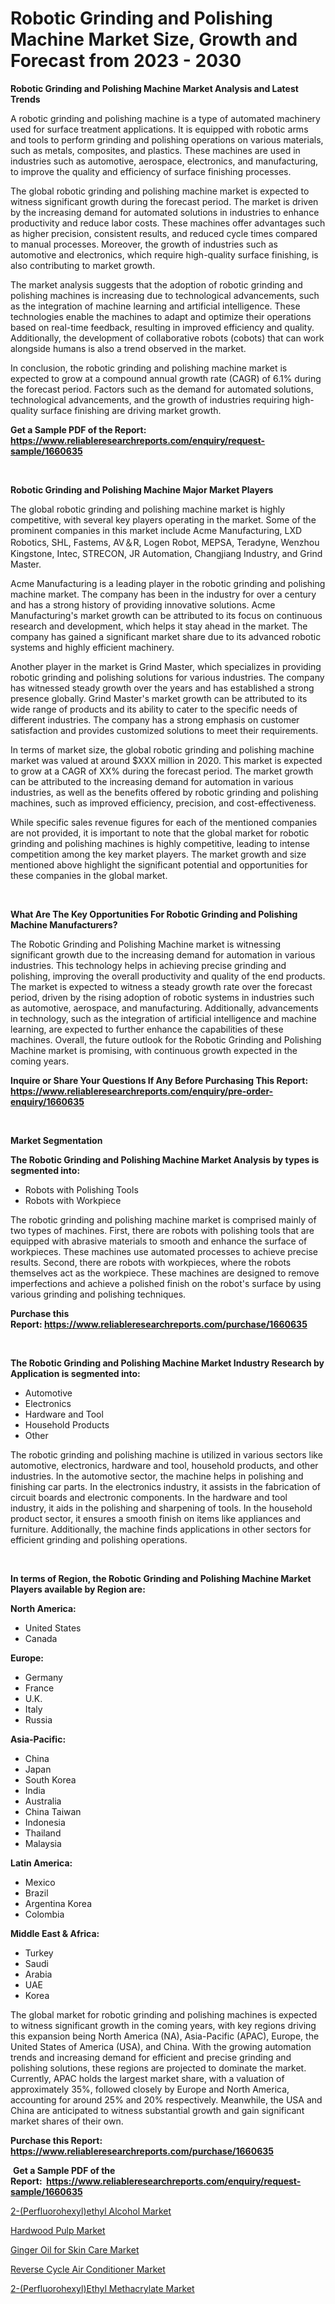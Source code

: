 <p><h1>Robotic Grinding and Polishing Machine Market Size, Growth and Forecast from 2023 - 2030</h1></p><p><strong>Robotic Grinding and Polishing Machine Market Analysis and Latest Trends</strong></p>
<p><p>A robotic grinding and polishing machine is a type of automated machinery used for surface treatment applications. It is equipped with robotic arms and tools to perform grinding and polishing operations on various materials, such as metals, composites, and plastics. These machines are used in industries such as automotive, aerospace, electronics, and manufacturing, to improve the quality and efficiency of surface finishing processes.</p><p>The global robotic grinding and polishing machine market is expected to witness significant growth during the forecast period. The market is driven by the increasing demand for automated solutions in industries to enhance productivity and reduce labor costs. These machines offer advantages such as higher precision, consistent results, and reduced cycle times compared to manual processes. Moreover, the growth of industries such as automotive and electronics, which require high-quality surface finishing, is also contributing to market growth.</p><p>The market analysis suggests that the adoption of robotic grinding and polishing machines is increasing due to technological advancements, such as the integration of machine learning and artificial intelligence. These technologies enable the machines to adapt and optimize their operations based on real-time feedback, resulting in improved efficiency and quality. Additionally, the development of collaborative robots (cobots) that can work alongside humans is also a trend observed in the market.</p><p>In conclusion, the robotic grinding and polishing machine market is expected to grow at a compound annual growth rate (CAGR) of 6.1% during the forecast period. Factors such as the demand for automated solutions, technological advancements, and the growth of industries requiring high-quality surface finishing are driving market growth.</p></p>
<p><strong>Get a Sample PDF of the Report:&nbsp; <a href="https://www.reliableresearchreports.com/enquiry/request-sample/1660635">https://www.reliableresearchreports.com/enquiry/request-sample/1660635</a></strong></p>
<p>&nbsp;</p>
<p><strong>Robotic Grinding and Polishing Machine Major Market Players</strong></p>
<p><p>The global robotic grinding and polishing machine market is highly competitive, with several key players operating in the market. Some of the prominent companies in this market include Acme Manufacturing, LXD Robotics, SHL, Fastems, AV＆R, Logen Robot, MEPSA, Teradyne, Wenzhou Kingstone, Intec, STRECON, JR Automation, Changjiang Industry, and Grind Master. </p><p>Acme Manufacturing is a leading player in the robotic grinding and polishing machine market. The company has been in the industry for over a century and has a strong history of providing innovative solutions. Acme Manufacturing's market growth can be attributed to its focus on continuous research and development, which helps it stay ahead in the market. The company has gained a significant market share due to its advanced robotic systems and highly efficient machinery. </p><p>Another player in the market is Grind Master, which specializes in providing robotic grinding and polishing solutions for various industries. The company has witnessed steady growth over the years and has established a strong presence globally. Grind Master's market growth can be attributed to its wide range of products and its ability to cater to the specific needs of different industries. The company has a strong emphasis on customer satisfaction and provides customized solutions to meet their requirements. </p><p>In terms of market size, the global robotic grinding and polishing machine market was valued at around $XXX million in 2020. This market is expected to grow at a CAGR of XX% during the forecast period. The market growth can be attributed to the increasing demand for automation in various industries, as well as the benefits offered by robotic grinding and polishing machines, such as improved efficiency, precision, and cost-effectiveness. </p><p>While specific sales revenue figures for each of the mentioned companies are not provided, it is important to note that the global market for robotic grinding and polishing machines is highly competitive, leading to intense competition among the key market players. The market growth and size mentioned above highlight the significant potential and opportunities for these companies in the global market.</p></p>
<p>&nbsp;</p>
<p><strong>What Are The Key Opportunities For Robotic Grinding and Polishing Machine Manufacturers?</strong></p>
<p><p>The Robotic Grinding and Polishing Machine market is witnessing significant growth due to the increasing demand for automation in various industries. This technology helps in achieving precise grinding and polishing, improving the overall productivity and quality of the end products. The market is expected to witness a steady growth rate over the forecast period, driven by the rising adoption of robotic systems in industries such as automotive, aerospace, and manufacturing. Additionally, advancements in technology, such as the integration of artificial intelligence and machine learning, are expected to further enhance the capabilities of these machines. Overall, the future outlook for the Robotic Grinding and Polishing Machine market is promising, with continuous growth expected in the coming years.</p></p>
<p><strong>Inquire or Share Your Questions If Any Before Purchasing This Report: <a href="https://www.reliableresearchreports.com/enquiry/pre-order-enquiry/1660635">https://www.reliableresearchreports.com/enquiry/pre-order-enquiry/1660635</a></strong></p>
<p>&nbsp;</p>
<p><strong>Market Segmentation</strong></p>
<p><strong>The Robotic Grinding and Polishing Machine Market Analysis by types is segmented into:</strong></p>
<p><ul><li>Robots with Polishing Tools</li><li>Robots with Workpiece</li></ul></p>
<p><p>The robotic grinding and polishing machine market is comprised mainly of two types of machines. First, there are robots with polishing tools that are equipped with abrasive materials to smooth and enhance the surface of workpieces. These machines use automated processes to achieve precise results. Second, there are robots with workpieces, where the robots themselves act as the workpiece. These machines are designed to remove imperfections and achieve a polished finish on the robot's surface by using various grinding and polishing techniques.</p></p>
<p><strong>Purchase this Report:&nbsp;<a href="https://www.reliableresearchreports.com/purchase/1660635">https://www.reliableresearchreports.com/purchase/1660635</a></strong></p>
<p>&nbsp;</p>
<p><strong>The Robotic Grinding and Polishing Machine Market Industry Research by Application is segmented into:</strong></p>
<p><ul><li>Automotive</li><li>Electronics</li><li>Hardware and Tool</li><li>Household Products</li><li>Other</li></ul></p>
<p><p>The robotic grinding and polishing machine is utilized in various sectors like automotive, electronics, hardware and tool, household products, and other industries. In the automotive sector, the machine helps in polishing and finishing car parts. In the electronics industry, it assists in the fabrication of circuit boards and electronic components. In the hardware and tool industry, it aids in the polishing and sharpening of tools. In the household product sector, it ensures a smooth finish on items like appliances and furniture. Additionally, the machine finds applications in other sectors for efficient grinding and polishing operations.</p></p>
<p>&nbsp;</p>
<p><strong>In terms of Region, the Robotic Grinding and Polishing Machine Market Players available by Region are:</strong></p>
<p>
    <p> <strong> North America: </strong>
        <ul>
            <li>United States</li>
            <li>Canada</li>
        </ul>
        </p> 
    <p> <strong> Europe: </strong>
        <ul>
            <li>Germany</li>
            <li>France</li>
            <li>U.K.</li>
            <li>Italy</li>
            <li>Russia</li>
        </ul>
        </p> 
    <p> <strong> Asia-Pacific: </strong>
        <ul>
            <li>China</li>
            <li>Japan</li>
            <li>South Korea</li>
            <li>India</li>
            <li>Australia</li>
            <li>China Taiwan</li>
            <li>Indonesia</li>
            <li>Thailand</li>
            <li>Malaysia</li>
        </ul>
        </p> 
    <p> <strong> Latin America: </strong>
        <ul>
            <li>Mexico</li>
            <li>Brazil</li>
            <li>Argentina Korea</li>
            <li>Colombia</li>
        </ul>
        </p> 
    <p> <strong> Middle East & Africa: </strong>
        <ul>
            <li>Turkey</li>
            <li>Saudi</li>
            <li>Arabia</li>
            <li>UAE</li>
            <li>Korea</li>
        </ul>
    </p>
    </p>
<p><p>The global market for robotic grinding and polishing machines is expected to witness significant growth in the coming years, with key regions driving this expansion being North America (NA), Asia-Pacific (APAC), Europe, the United States of America (USA), and China. With the growing automation trends and increasing demand for efficient and precise grinding and polishing solutions, these regions are projected to dominate the market. Currently, APAC holds the largest market share, with a valuation of approximately 35%, followed closely by Europe and North America, accounting for around 25% and 20% respectively. Meanwhile, the USA and China are anticipated to witness substantial growth and gain significant market shares of their own.</p></p>
<p><strong>Purchase this Report: <a href="https://www.reliableresearchreports.com/purchase/1660635">https://www.reliableresearchreports.com/purchase/1660635</a></strong></p>
<p>&nbsp;<strong>Get a Sample PDF of the Report:&nbsp;&nbsp;<a href="https://www.reliableresearchreports.com/enquiry/request-sample/1660635">https://www.reliableresearchreports.com/enquiry/request-sample/1660635</a></strong></p>
<p><strong></strong></p>
<p><p><a href="https://github.com/Chiragrp26/Market-Research-Report-List-1/blob/main/2-perfluorohexylethyl-alcohol-market.md">2-(Perfluorohexyl)ethyl Alcohol Market</a></p><p><a href="https://medium.com/@kiannoel89776554/hardwood-pulp-market-size-cagr-trends-2024-2030-9b86835c9528">Hardwood Pulp Market</a></p><p><a href="https://www.linkedin.com/pulse/ginger-oil-skin-care-market-size-share-global-analysis-report-hho7e/">Ginger Oil for Skin Care Market</a></p><p><a href="https://www.linkedin.com/pulse/reverse-cycle-air-conditioner-market-share-amp-new-trends-dd8pe/">Reverse Cycle Air Conditioner Market</a></p><p><a href="https://github.com/AKSHATREPORTPRIME/Market-Research-Report-List-1/blob/main/2-perfluorohexylethyl-methacrylate-market.md">2-(Perfluorohexyl)Ethyl Methacrylate Market</a></p></p>